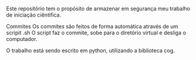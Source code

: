 Este repositório tem o propósito de armazenar em segurança meu trabalho de iniciação ciêntifica.

Commites
Os commites são feitos de forma automática através de um scripit .sh
O script faz o commite, sobe para o diretório virtual e desliga o computador.

O trabalho está sendo escrito em python, utilizando a biblioteca cog.
